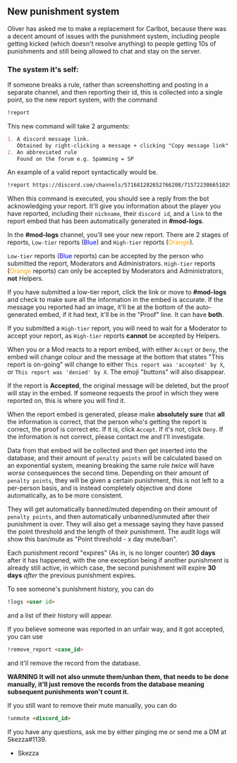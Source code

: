 ## New punishment system

Oliver has asked me to make a replacement for Carlbot, because there was a decent amount of issues with the punishment system, including people getting kicked (which doesn't resolve anything) to people getting 10s of punishments and still being allowed to chat and stay on the server.

### The system it's self:

If someone breaks a rule, rather than screenshotting and posting in a separate channel, and then reporting their id, this is collected into a single point, so the new report system, with the command 
```markdown 
!report
```
This new command will take 2 arguments:
```markdown
1. A discord message link. 
   Obtained by right-clicking a message + clicking "Copy message link"
2. An abbreviated rule
   Found on the forum e.g. Spamming = SP
```

An example of a valid report syntactically would be.

```markdown 
!report https://discord.com/channels/571681282652766208/715722306651029554/784164860484780093 SP
```

When this command is executed, you should see a reply from the bot acknowledging your report.
It'll give you information about the player you have reported, including their `nickname`, their `discord id`, and a `link` to the report embed that has been automatically generated in **#mod-logs**.

In the **#mod-logs** channel, you'll see your new report.
There are 2 stages of reports, `Low-tier` reports (<span style="color:blue">Blue</span>) and `High-tier` reports (<span style="color:orange">Orange</span>).


`Low-tier` reports (<span style="color:blue">Blue</span> reports) can be accepted by the person who submitted the report, Moderators and Administrators.
`High-tier` reports (<span style="color:orange">Orange</span> reports) can only be accepted by Moderators and Administrators, **not** Helpers.

If you have submitted a low-tier report, click the link or move to **#mod-logs** and check to make sure all the information in the embed is accurate. If the message you reported had an image, it'll be at the bottom of the auto-generated embed, if it had text, it'll be in the "Proof" line. It can have **both**.

If you submitted a `High-tier` report, you will need to wait for a Moderator to accept your report, as `High-tier` reports **cannot** be accepted by Helpers.

When you or a Mod reacts to a report embed, with either `Accept` or `Deny`, the embed will change colour and the message at the bottom that states "This report is on-going" will change to either
`This report was 'accepted' by X`, or `This report was 'denied' by X`. The emoji "buttons" will also disappear.

If the report is **Accepted**, the original message will be deleted, but the proof will stay in the embed. If someone requests the proof in which they were reported on, this is where you will find it.

When the report embed is generated, please make **absolutely sure** that **all** the information is correct, that the person who's getting the report is correct, the proof is correct etc. If it is, click `Accept`. If it's not, click `Deny`. If the information is not correct, please contact me and I'll investigate.

Data from that embed will be collected and then get inserted into the database, and their amount of `penalty points` will be calculated based on an exponential system, meaning breaking the same rule _twice_ will have _worse_ consequences the second time.
Depending on their amount of `penalty points`, they will be given a certain punishment, this is not left to a per-person basis, and is instead completely objective and done automatically, as to be more consistent.

They will get automatically banned/muted depending on their amount of `penalty points`, and then automatically unbanned/unmuted after their punishment is over. They will also get a message saying they have passed the point threshold and the length of their punishment.
The audit logs will show this ban/mute as "Point threshold - x day mute/ban".

Each punishment record "expires" (As in, is no longer counter) **30 days** after it has happened, with the one exception being if another punishment is already still active, in which
case, the second punishment will expire **30 days** _after_ the previous punishment expires.

To see someone's punishment history, you can do 
```markdown
!logs <user id> 
```
and a list of their history will appear.

If you believe someone was reported in an unfair way, and it got accepted, you can use 
```markdown
!remove_report <case_id>
```
and it'll remove the record from the database.

**WARNING It will not also unmute them/unban them, that needs to be done manually, it'll just remove the records from the database meaning subsequent punishments won't count it.**

If you still want to remove their mute manually, you can do
```markdown
!unmute <discord_id>
```

If you have any questions, ask me by either pinging me or send me a DM at Skezza#1139.

- Skezza

